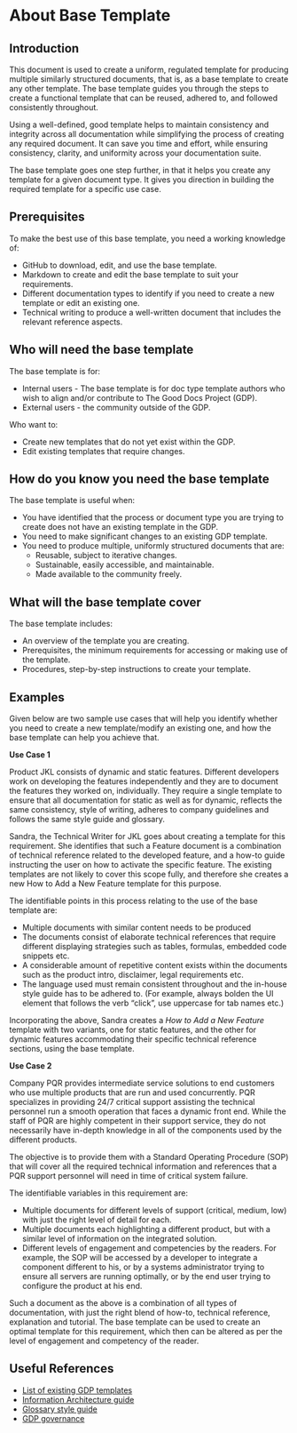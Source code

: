 # About Base Template

## Introduction

This document is used to create a uniform, regulated template for producing multiple similarly structured documents, that is, as a base template to create any other template. The base template guides you through the steps to create a functional template that can be reused, adhered to, and followed consistently throughout.

Using a well-defined, good template helps to maintain consistency and integrity across all documentation while simplifying the process of creating any required document. It can save you time and effort, while ensuring consistency, clarity, and uniformity across your documentation suite.

The base template goes one step further, in that it helps you create any template for a given document type. It gives you direction in building the required template for a specific use case.


## Prerequisites

To make the best use of this base template, you need a working knowledge of:

- GitHub to download, edit, and use the base template.
- Markdown to create and edit the base template to suit your requirements.
- Different documentation types to identify if you need to create a new template or edit an existing one.
- Technical writing to produce a well-written document that includes the relevant reference aspects.

## Who will need the base template

The base template is for:

- Internal users - The base template is for doc type template authors who wish to align and/or contribute to The Good Docs Project (GDP).
- External users - the community outside of the GDP.

Who want to:

- Create new templates that do not yet exist within the GDP.
- Edit existing templates that require changes.

## How do you know you need the base template

The base template is useful when:

- You have identified that the process or document type you are trying to create does not have an existing template in the GDP.
- You need to make significant changes to an existing GDP template.
- You need to produce multiple, uniformly structured documents that are:
  - Reusable, subject to iterative changes.
  - Sustainable, easily accessible, and maintainable.
  - Made available to the community freely.

## What will the base template cover

The base template includes:

- An overview of the template you are creating.
- Prerequisites, the minimum requirements for accessing or  making use of the template.
- Procedures, step-by-step instructions to create your template.

## Examples

Given below are two sample use cases that will help you identify whether you need to create a new template/modify an existing one, and how the base template can help you achieve that.

**Use Case 1**

Product JKL consists of dynamic and static features. Different developers work on developing the features independently and they are to  document the features they worked on, individually. They require a single template to ensure that all documentation for static as well as for dynamic, reflects the same consistency, style of writing, adheres to company guidelines and follows the same style guide and glossary. 

Sandra, the Technical Writer for JKL goes about creating a template for this requirement. She identifies that such a Feature document is a combination of technical reference related to the developed feature, and a how-to guide instructing the user on how to activate the specific feature. The existing templates are not likely to cover this scope fully, and therefore she creates a new How to Add a New Feature template for this purpose. 


The identifiable points in this process relating to the use of the base template are:

- Multiple documents with similar content needs to be produced
- The documents consist of elaborate technical references that require different displaying strategies such as tables, formulas, embedded code snippets etc.
- A considerable amount of repetitive content exists within the documents such as the product intro, disclaimer, legal requirements etc.
- The language used must remain consistent throughout and the in-house style guide has to be adhered to. 
(For example, always bolden the UI element that follows the verb “click”, use uppercase for tab names etc.)


Incorporating the above, Sandra creates a _How to Add a New Feature_ template with two variants, one for static features, and the other for dynamic features accommodating their specific technical reference sections, using the base template. 

**Use Case 2**

Company PQR provides intermediate service solutions to end customers who use multiple products that are run and used concurrently. PQR specializes in providing 24/7 critical support assisting the technical personnel run a smooth operation that faces a dynamic front end. While the staff of PQR are highly competent in their support service, they do not necessarily have in-depth knowledge in all of the components used by the different products.

The objective is to provide them with a Standard Operating Procedure (SOP) that will cover all the required technical information and references that a PQR support personnel will need in time of critical system failure. 


The identifiable variables in this requirement are:
- Multiple documents for different levels of support (critical, medium, low) with just the right level of detail for each.
- Multiple documents each highlighting a different product, but with a similar level of information on the integrated solution.
- Different levels of engagement and competencies by the readers. For example, the SOP will be accessed by a developer to integrate a component different to his, or by a systems administrator trying to ensure all servers are running optimally, or by the end user trying to configure the product at his end.

Such a document as the above is a combination of all types of documentation, with just the right blend of how-to, technical reference, explanation and tutorial. The base template can be used to create an optimal template for this requirement, which then can be altered as per the level of engagement and competency of the reader. 


## Useful References

- [List of existing GDP templates](https://github.com/thegooddocsproject/templates)
- [Information Architecture guide](https://github.com/thegooddocsproject/incubator/tree/master/ia-guide)
- [Glossary style guide](https://github.com/thegooddocsproject/glossaries)
- [GDP governance](https://github.com/thegooddocsproject/governance)
